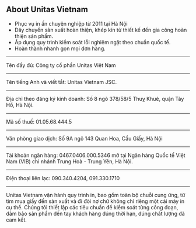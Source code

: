 ## About Unitas Vietnam

- Phục vụ in ấn chuyên nghiệp từ 2011 tại Hà Nội
- Dây chuyền sản xuất hoàn thiện, khép kín từ thiết kế đến gia công hoàn thiện sản phẩm.
- Áp dụng quy trình kiểm soát lỗi nghiêm ngặt theo chuẩn quốc tế.
- Hoàn thành nhanh gọn mọi đơn hàng.

---

Tên đầy đủ: Công ty cổ phần Unitas Việt Nam

---

Tên tiếng Anh và viết tắt: Unitas Vietnam JSC.

---

Địa chỉ theo đăng ký kinh doanh: Số 8 ngõ 378/58/5 Thuỵ Khuê, quận Tây Hồ, Hà Nội.

---

Mã số thuế: 01.05.68.444.5

---

Văn phòng giao dịch: Số 9A ngõ 143 Quan Hoa, Cầu Giấy, Hà Nội

---

Tài khoản ngân hàng: 0467.0406.000.5346 mở tại Ngân hàng Quốc tế Việt Nam (VIB) chi nhánh Trung Hoà - Trung Yên, Hà Nội.

---

Điện thoại liên lạc: 090.340.4204, 091.330.1710

---

Unitas Vietnam vận hành quy trình in, bao gồm toàn bộ chuỗi cung ứng, từ tìm mua giấy đến sản xuất và đi đòi nợ chứ không chỉ riêng một cái máy in cụ thể. Chúng tôi thiết lập các tiêu chuẩn để kiểm soát từng công đoạn, đảm bảo sản phẩm đến tay khách hàng đúng thời hạn, đúng chất lượng đã cam kết.